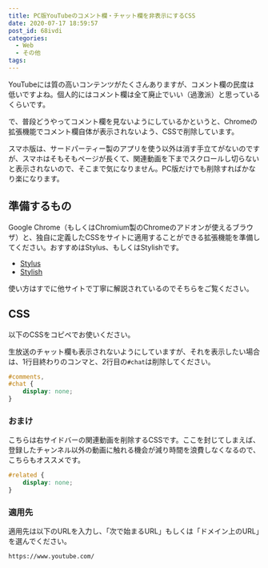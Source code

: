 ```yaml
---
title: PC版YouTubeのコメント欄・チャット欄を非表示にするCSS
date: 2020-07-17 18:59:57
post_id: 68ivdi
categories:
  - Web
  - その他
tags:
---
```


YouTubeには質の高いコンテンツがたくさんありますが、コメント欄の民度は低いですよね。個人的にはコメント欄は全て廃止でいい（過激派）と思っているくらいです。

で、普段どうやってコメント欄を見ないようにしているかというと、Chromeの拡張機能でコメント欄自体が表示されないよう、CSSで削除しています。

スマホ版は、サードパーティー製のアプリを使う以外は消す手立てがないのですが、スマホはそもそもページが長くて、関連動画を下までスクロールし切らないと表示されないので、そこまで気になりません。PC版だけでも削除すればかなり楽になります。


## 準備するもの

Google Chrome（もしくはChromium製のChromeのアドオンが使えるブラウザ）と、独自に定義したCSSをサイトに適用することができる拡張機能を準備してください。おすすめはStylus、もしくはStylishです。

- [Stylus](https://chrome.google.com/webstore/detail/stylus/clngdbkpkpeebahjckkjfobafhncgmne?hl=ja)
- [Stylish](https://chrome.google.com/webstore/detail/stylish-custom-themes-for/fjnbnpbmkenffdnngjfgmeleoegfcffe?hl=ja)

使い方はすでに他サイトで丁寧に解説されているのでそちらをご覧ください。



## CSS

以下のCSSをコピペでお使いください。

生放送のチャット欄も表示されないようにしていますが、それを表示したい場合は、1行目終わりのコンマと、2行目の`#chat`は削除してください。


```css
#comments,
#chat {
    display: none;
}
```

### おまけ

こちらは右サイドバーの関連動画を削除するCSSです。ここを封じてしまえば、登録したチャンネル以外の動画に触れる機会が減り時間を浪費しなくなるので、こちらもオススメです。

```css
#related {
    display: none;
}
```


### 適用先

適用先は以下のURLを入力し、「次で始まるURL」もしくは「ドメイン上のURL」を選んでください。

```plaintext
https://www.youtube.com/
```
